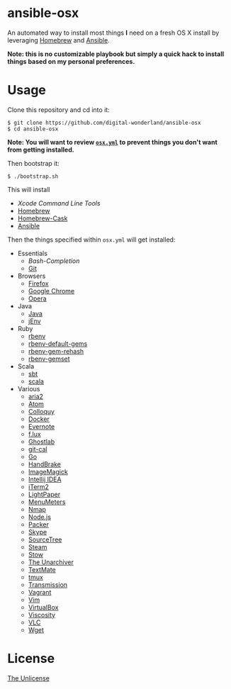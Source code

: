 # ansible-osx

An automated way to install most things __I__ need on a fresh OS X install by leveraging [Homebrew](http://brew.sh/) and [Ansible](http://www.ansible.com).

__Note: this is no customizable playbook but simply a quick hack to install things based on my personal preferences.__

# Usage

Clone this repository and cd into it:

```
$ git clone https://github.com/digital-wonderland/ansible-osx
$ cd ansible-osx
```

__Note: You will want to review [```osx.yml```](https://github.com/digital-wonderland/ansible-osx/blob/master/osx.yml) to prevent things you don't want from getting installed.__

Then bootstrap it:

```
$ ./bootstrap.sh
```

This will install

* _Xcode Command Line Tools_
* [Homebrew](http://brew.sh/)
* [Homebrew-Cask](https://github.com/caskroom/homebrew-cask)
* [Ansible](http://www.ansible.com)

Then the things specified within ```osx.yml``` will get installed:

* Essentials
  * _Bash-Completion_
  * [Git](https://git-scm.com/)
* Browsers
  * [Firefox](https://www.mozilla.org/de/firefox/new/)
  * [Google Chrome](https://www.google.de/chrome/browser/desktop/)
  * [Opera](http://www.opera.com)
* Java
  * [Java](http://www.oracle.com/technetwork/java/javase/downloads/index.html)
  * [jEnv](http://www.jenv.be/)
* Ruby
  * [rbenv](https://github.com/sstephenson/rbenv)
  * [rbenv-default-gems](https://github.com/sstephenson/rbenv-default-gems)
  * [rbenv-gem-rehash](https://github.com/sstephenson/rbenv-gem-rehash)
  * [rbenv-gemset](https://github.com/jf/rbenv-gemset)
* Scala
  * [sbt](http://www.scala-sbt.org/)
  * [scala](http://www.scala-lang.org/)
* Various
  * [aria2](https://github.com/tatsuhiro-t/aria2)
  * [Atom](https://atom.io/)
  * [Colloquy](http://colloquy.info/)
  * [Docker](https://www.docker.com/)
  * [Evernote](https://evernote.com/)
  * [f.lux](https://justgetflux.com/)
  * [Ghostlab](http://vanamco.com/ghostlab/)
  * [git-cal](https://github.com/k4rthik/git-cal)
  * [Go](https://golang.org/)
  * [HandBrake](https://handbrake.fr/)
  * [ImageMagick](http://www.imagemagick.org/)
  * [Intellij IDEA](https://www.jetbrains.com/idea/)
  * [iTerm2](https://www.iterm2.com/)
  * [LightPaper](http://www.ashokgelal.com/lightpaper-for-mac/)
  * [MenuMeters](http://www.ragingmenace.com/software/menumeters/)
  * [Nmap](https://nmap.org/)
  * [Node.js](https://nodejs.org/)
  * [Packer](https://packer.io/)
  * [Skype](http://www.skype.com)
  * [SourceTree](https://www.sourcetreeapp.com/)
  * [Steam](http://store.steampowered.com/about/)
  * [Stow](https://www.gnu.org/software/stow/)
  * [The Unarchiver](http://unarchiver.c3.cx/unarchiver)
  * [TextMate](https://macromates.com/)
  * [tmux](http://tmux.github.io/)
  * [Transmission](http://www.transmissionbt.com/)
  * [Vagrant](https://www.vagrantup.com/)
  * [Vim](http://www.vim.org/)
  * [VirtualBox](https://www.virtualbox.org/)
  * [Viscosity](https://www.sparklabs.com/viscosity/)
  * [VLC](http://www.videolan.org/vlc/)
  * [Wget](http://www.gnu.org/software/wget/)

# License

[The Unlicense](http://unlicense.org/)
